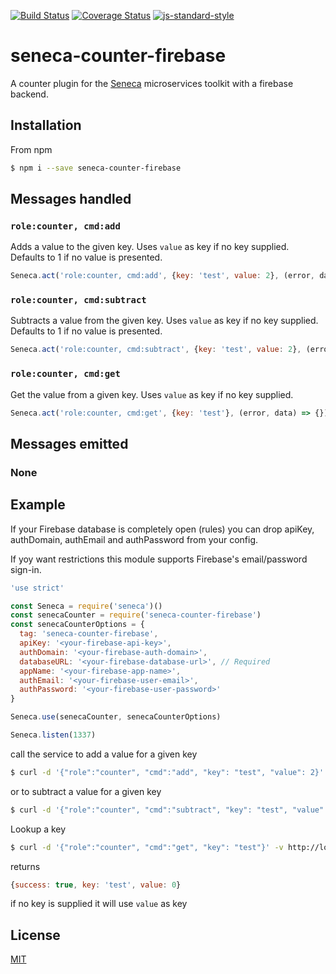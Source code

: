 [![Build Status](https://travis-ci.org/zrrrzzt/seneca-counter-firebase.svg?branch=master)](https://travis-ci.org/zrrrzzt/seneca-counter-firebase)
[![Coverage Status](https://coveralls.io/repos/zrrrzzt/seneca-counter-firebase/badge.svg?branch=master&service=github)](https://coveralls.io/github/zrrrzzt/seneca-counter-firebase?branch=master)
[![js-standard-style](https://img.shields.io/badge/code%20style-standard-brightgreen.svg?style=flat)](https://github.com/feross/standard)
# seneca-counter-firebase
A counter plugin for the [Seneca](http://senecajs.org/) microservices toolkit with a firebase backend.

## Installation

From npm

```sh
$ npm i --save seneca-counter-firebase
```

## Messages handled
### ```role:counter, cmd:add```
Adds a value to the given key. 
Uses ```value``` as key if no key supplied.
Defaults to 1 if no value is presented.
```javascript
Seneca.act('role:counter, cmd:add', {key: 'test', value: 2}, (error, data) => {})
```

### ```role:counter, cmd:subtract```
Subtracts a value from the given key. 
Uses ```value``` as key if no key supplied.
Defaults to 1 if no value is presented.
```javascript
Seneca.act('role:counter, cmd:subtract', {key: 'test', value: 2}, (error, data) => {})
```

### ```role:counter, cmd:get```
Get the value from a given key. 
Uses ```value``` as key if no key supplied.
```javascript
Seneca.act('role:counter, cmd:get', {key: 'test'}, (error, data) => {})
```

## Messages emitted

### None

## Example

If your Firebase database is completely open (rules) you can drop apiKey, authDomain, authEmail and authPassword from your config.

If yoy want restrictions this module supports Firebase's email/password sign-in.

```JavaScript
'use strict'

const Seneca = require('seneca')()
const senecaCounter = require('seneca-counter-firebase')
const senecaCounterOptions = {
  tag: 'seneca-counter-firebase',
  apiKey: '<your-firebase-api-key>',
  authDomain: '<your-firebase-auth-domain>',
  databaseURL: '<your-firebase-database-url>', // Required
  appName: '<your-firebase-app-name>',
  authEmail: '<your-firebase-user-email>',
  authPassword: '<your-firebase-user-password>'
}

Seneca.use(senecaCounter, senecaCounterOptions)

Seneca.listen(1337)

```

call the service to add a value for a given key

```sh
$ curl -d '{"role":"counter", "cmd":"add", "key": "test", "value": 2}' -v http://localhost:1337/act
```

or to subtract a value for a given key

```sh
$ curl -d '{"role":"counter", "cmd":"subtract", "key": "test", "value": 2}' -v http://localhost:1337/act
```

Lookup a key

```sh
$ curl -d '{"role":"counter", "cmd":"get", "key": "test"}' -v http://localhost:1337/act
```

returns

```JavaScript
{success: true, key: 'test', value: 0} 
```

if no key is supplied it will use ```value``` as key

## License

[MIT](LICENSE)
